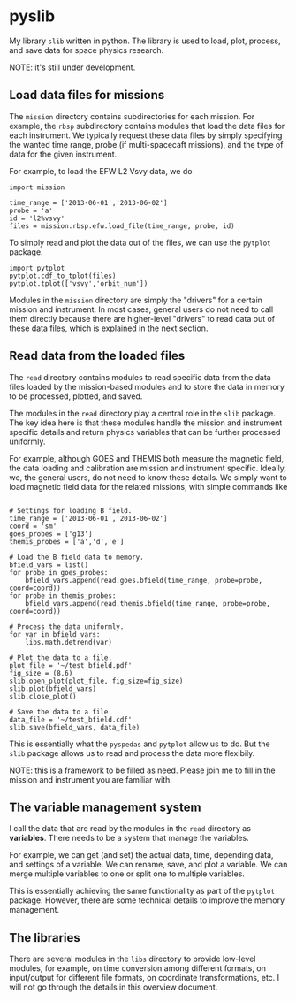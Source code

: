 # pyslib
My library `slib` written in python. The library is used to load, plot, process, and save data for space physics research.

NOTE: it's still under development.

## Load data files for missions
The `mission` directory contains subdirectories for each mission. For example, the `rbsp` subdirectory contains modules that load the data files for each instrument. We typically request these data files by simply specifying the wanted time range, probe (if multi-spacecaft missions), and the type of data for the given instrument.

For example, to load the EFW L2 Vsvy data, we do
```
import mission

time_range = ['2013-06-01','2013-06-02']
probe = 'a'
id = 'l2%vsvy'
files = mission.rbsp.efw.load_file(time_range, probe, id)
```

To simply read and plot the data out of the files, we can use the `pytplot` package.
```
import pytplot
pytplot.cdf_to_tplot(files)
pytplot.tplot(['vsvy','orbit_num'])
```

Modules in the `mission` directory are simply the "drivers" for a certain mission and instrument. In most cases, general users do not need to call them directly because there are higher-level "drivers" to read data out of these data files, which is explained in the next section.


## Read data from the loaded files
The `read` directory contains modules to read specific data from the data files loaded by the mission-based modules and to store the data in memory to be processed, plotted, and saved.

The modules in the `read` directory play a central role in the `slib` package. The key idea here is that these modules handle the mission and instrument specific details and return physics variables that can be further processed uniformly.

For example, although GOES and THEMIS both measure the magnetic field, the data loading and calibration are mission and instrument specific. Ideally, we, the general users, do not need to know these details. We simply want to load magnetic field data for the related missions, with simple commands like
```

# Settings for loading B field.
time_range = ['2013-06-01','2013-06-02']
coord = 'sm'
goes_probes = ['g13']
themis_probes = ['a','d','e']

# Load the B field data to memory.
bfield_vars = list()
for probe in goes_probes:
    bfield_vars.append(read.goes.bfield(time_range, probe=probe, coord=coord))
for probe in themis_probes:
    bfield_vars.append(read.themis.bfield(time_range, probe=probe, coord=coord))

# Process the data uniformly.
for var in bfield_vars:
    libs.math.detrend(var)

# Plot the data to a file.
plot_file = '~/test_bfield.pdf'
fig_size = (8,6)
slib.open_plot(plot_file, fig_size=fig_size)
slib.plot(bfield_vars)
slib.close_plot()

# Save the data to a file.
data_file = '~/test_bfield.cdf'
slib.save(bfield_vars, data_file)
```

This is essentially what the `pyspedas` and `pytplot` allow us to do. But the `slib` package allows us to read and process the data more flexibily.

NOTE: this is a framework to be filled as need. Please join me to fill in the mission and instrument you are familiar with.

## The variable management system
I call the data that are read by the modules in the `read` directory as **variables**. There needs to be a system that manage the variables.

For example, we can get (and set) the actual data, time, depending data, and settings of a variable. We can rename, save, and plot a variable. We can merge multiple variables to one or split one to multiple variables.

This is essentially achieving the same functionality as part of the `pytplot` package. However, there are some technical details to improve the memory management.


## The libraries
There are several modules in the `libs` directory to provide low-level modules, for example, on time conversion among different formats, on input/output for different file formats, on coordinate transformations, etc. I will not go through the details in this overview document.